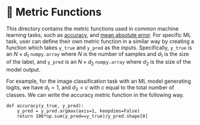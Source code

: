 # 🎯 Metric Functions
This directory contains the metric functions used in common machine learning tasks, such as [accuracy](./acc.py), and [mean absolute error](./mae.py). For specific ML task, user can define their own metric function in a similar way by creating a function which takes `y_true` and `y_pred` as the inputs. Specifically, `y_true` is an $N\times d_1$ `numpy.array` where $N$ is the number of samples and $d_1$ is the size of the label, and `y_pred` is an $N\times d_2$ `numpy.array` where $d_2$ is the size of the model output. 

For example, for the image classification task with an ML model generating logits, we have $d_1=1$, and $d_2=c$ with $c$ equal to the total number of classes. We can write the accuracy metric function in the following way.

```
def accuracy(y_true, y_pred):
    y_pred = y_pred.argmax(axis=1, keepdims=False)
    return 100*np.sum(y_pred==y_true)/y_pred.shape[0]
```